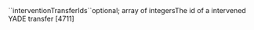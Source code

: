 <tr><td>``interventionTransferIds``</td><td>optional; array of integers</td><td>The id of a intervened YADE transfer </td><td>[4711]</td><td></td></tr>
